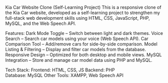 Kia Car Website Clone (Self-Learning Project)
This is a responsive clone of the Kia Car website, developed as a self-learning project to strengthen my full-stack web development skills using HTML, CSS, JavaScript, PHP, MySQL, and the Web Speech API.

Features: 
Dark Mode Toggle – Switch between light and dark themes.
Voice Search – Search car models using your voice (Web Speech API).
Car Comparison Tool – Add/remove cars for side-by-side comparison.
Model Listing & Filtering – Display and filter car models from the database.
Responsive Design – Optimized for both desktop and mobile views.
MySQL Integration – Store and manage car model data using PHP and MySQL.

Tech Stack:
Frontend: HTML, CSS, JS	
Backend: PHP	
Database: MySQL	
Other Tools: XAMPP, Web Speech API
